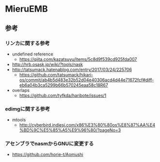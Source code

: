 # MieruEMB

## 参考
### リンカに関する参考
- undefined reference
	- https://qiita.com/kazatsuyu/items/5c8d9f539cd925fda007
- http://hrb.osask.jp/wiki/?tools/nask
- http://tatsumack.hatenablog.com/entry/2017/03/24/225706
	- https://github.com/tatsumack/hikari-os/commit/ab4b5d483e32b52d04e40306acd4d44e71672fcf#diff-eb6a04b3ca5299b66b570245eaa58c18R67
- overlaps
	- https://github.com/tyfkda/haribote/issues/1 
### edimgに関する参考
- mtools
	- http://cyberbird.indiesj.com/x86%E3%80%80os%E8%87%AA%E4%BD%9C%E5%85%A5%E9%96%80/?pageNo=3
### アセンブラでnasmからGNUに変更する
- https://github.com/horie-t/Aomushi

